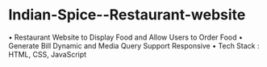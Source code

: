 # Indian-Spice--Restaurant-website
• Restaurant Website to Display Food and Allow Users to Order Food
• Generate Bill Dynamic and Media Query Support Responsive
• Tech Stack : HTML, CSS, JavaScript
